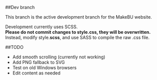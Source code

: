 ##Dev branch

This branch is the active development branch for the MakeBU website.

Development currently uses SCSS.  
**Please do not commit changes to style.css, they will be overwritten.**
Instead, modify style.**scss**, and use SASS to compile the raw .css file.

##TODO

* Add smooth scrolling (currently not working)
* Add PNG fallback to SVG
* Test on old Windows browsers
* Edit content as needed